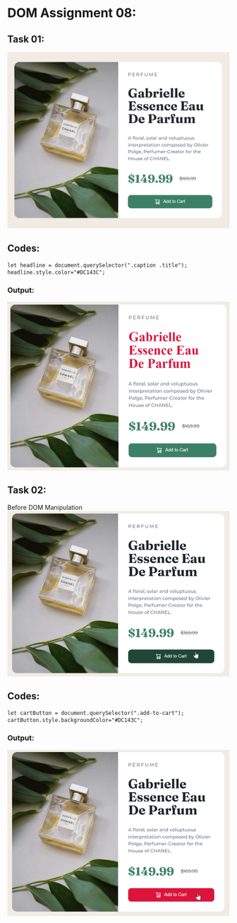 # DOM Assignment 08:

## Task 01:

![](./ass9.1-before.png)

## Codes:

    let headline = document.querySelector(".caption .title");
    headline.style.color="#DC143C";

### Output:

![](./ass9.1-after.png)

## Task 02:

Before DOM Manipulation
![](./ass9.2-before.png)

## Codes:

    let cartButton = document.querySelector(".add-to-cart");
    cartButton.style.backgroundColor="#DC143C";

### Output:

![](./ass9.2-after.png)

